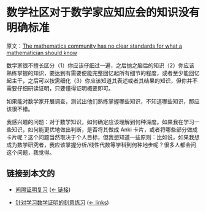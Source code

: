 # 数学社区对于数学家应知应会的知识没有明确标准

原文：[The mathematics community has no clear standards for what a mathematician should know](https://wiki.issarice.com/wiki/The_mathematics_community_has_no_clear_standards_for_what_a_mathematician_should_know)

数学家很不擅长区分（1）你应该仔细过一遍，之后抛之脑后的知识（2）你应该熟练掌握的知识，要达到有需要便能完整回忆起所有细节的程度，或者至少能回忆起主干，之后可以按需细化（3）你应该知道其表述或者其结果的知识，但你并不需要仔细研读证明，只要懂得证明概要即可。

如果能对数学家开展调查，测试出他们熟练掌握哪些知识，不知道哪些知识，那应该很不错。

我感兴趣的问题：对于数学知识，如何确定应该理解到何种深度。如果我在学习一些知识，如何能更优地做出判断，是否将其做成 Anki 卡片，或者将哪些部分做成卡片呢？这个问题当然取决于个人目标，但我想知道一些原则：比如说，如果我想成为数学研究者，我应该掌握分析/线性代数等学科到何种地步呢？很多人都会问这个问题，我觉得。

## 链接到本文的

* [间隔证明复习](https://wiki.issarice.com/wiki/Spaced_proof_review) ‎ ([← 链接](https://wiki.issarice.com/index.php?title=Special:WhatLinksHere&target=Spaced+proof+review))

* [针对学习数学证明的刻意练习](https://wiki.issarice.com/wiki/Deliberate_practice_for_learning_proof-based_math) ‎ ([← links](https://wiki.issarice.com/index.php?title=Special:WhatLinksHere&target=Deliberate+practice+for+learning+proof-based+math))